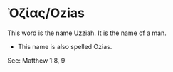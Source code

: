 # Ὀζίας/Ozias

This word is the name Uzziah. It is the name of a man.

* This name is also spelled Ozias.

See: Matthew 1:8, 9
